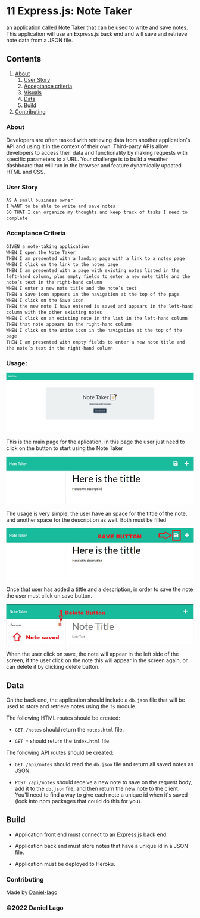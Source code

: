 #  11 Express.js: Note Taker

 an application called Note Taker that can be used to write and save notes. This application will use an Express.js back end and will save and retrieve note data from a JSON file.


## Contents

1. [About](#about)
    1. [User Story](#user%20story)
    2. [Acceptance criteria](#acceptance%20criteria)
    3. [Visuals](#visuals)
    4. [Data](#data)
    5. [Build](#build)
2. [Contributing](#contributing)

### About

Developers are often tasked with retrieving data from another application's API and using it in the context of their own. Third-party APIs allow developers to access their data and functionality by making requests with specific parameters to a URL. Your challenge is to build a weather dashboard that will run in the browser and feature dynamically updated HTML and CSS.

### User Story

   ```
AS A small business owner
I WANT to be able to write and save notes
SO THAT I can organize my thoughts and keep track of tasks I need to complete
```

### Acceptance Criteria

  
```
GIVEN a note-taking application
WHEN I open the Note Taker
THEN I am presented with a landing page with a link to a notes page
WHEN I click on the link to the notes page
THEN I am presented with a page with existing notes listed in the left-hand column, plus empty fields to enter a new note title and the note’s text in the right-hand column
WHEN I enter a new note title and the note’s text
THEN a Save icon appears in the navigation at the top of the page
WHEN I click on the Save icon
THEN the new note I have entered is saved and appears in the left-hand column with the other existing notes
WHEN I click on an existing note in the list in the left-hand column
THEN that note appears in the right-hand column
WHEN I click on the Write icon in the navigation at the top of the page
THEN I am presented with empty fields to enter a new note title and the note’s text in the right-hand column
```


### Usage:

![Screenshot of load page](./Assets/inicio.JPG)

This is the main page for the aplication, in this page the user just need to click on the button to start using the Note Taker

![Usage of the page components](./Assets/title.JPG)

The usage is very simple, the user have an space for the tittle of the note, and another space for the description as well. Both must be filled

![Usage of the page components](./Assets/save.jpg)

Once that user has added a tittle and a description, in order to save the note the user must click on save button. 

![Usage of the page components](./Assets/final.jpg)

When the user click on save, the note will appear in the left side of the screen, if the user click on the note this will appear in the screen again, or can delete it by clicking delete button.

## Data

On the back end, the application should include a `db.json` file that will be used to store and retrieve notes using the `fs` module.

The following HTML routes should be created:

* `GET /notes` should return the `notes.html` file.

* `GET *` should return the `index.html` file.

The following API routes should be created:

* `GET /api/notes` should read the `db.json` file and return all saved notes as JSON.

* `POST /api/notes` should receive a new note to save on the request body, add it to the `db.json` file, and then return the new note to the client. You'll need to find a way to give each note a unique id when it's saved (look into npm packages that could do this for you).


## Build

  * Application front end must connect to an Express.js back end.

  * Application back end must store notes that have a unique id in a JSON file.

  * Application must be deployed to Heroku.


### Contributing
Made by [Daniel-lago](https://github.com/Daniel-lago)



### ©️2022 Daniel Lago
